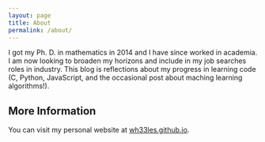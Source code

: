 ```yaml
---
layout: page
title: About
permalink: /about/
---
```

I got my Ph. D. in mathematics in 2014 and I have since worked in academia.  I am now looking to broaden my horizons and include in my job searches roles in industry.  This blog is reflections about my progress in learning code (C, Python, JavaScript, and the occasional post about maching learning algorithms!).
 
## More Information

You can visit my personal website at <a href="https://wh33les.github.io" target="_blank">wh33les.github.io</a>.

<!-- ### Contact me

[email@domain.com](mailto:email@domain.com) 
-->
